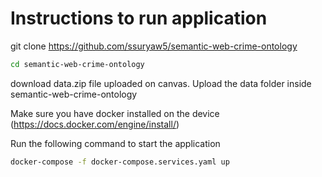 # Instructions to run application

git clone https://github.com/ssuryaw5/semantic-web-crime-ontology

```bash
cd semantic-web-crime-ontology
```

download data.zip file uploaded on canvas. Upload the data folder inside semantic-web-crime-ontology

Make sure you have docker installed on the device (https://docs.docker.com/engine/install/)

Run the following command to start the application

```bash
docker-compose -f docker-compose.services.yaml up
```
